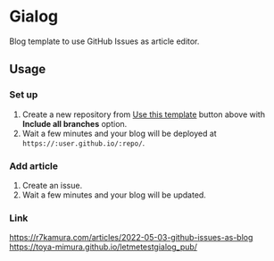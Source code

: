 # Gialog

Blog template to use GitHub Issues as article editor.

## Usage

### Set up

1. Create a new repository from [Use this template](https://github.com/r7kamura/github-issues-as-blog/generate) button above with **Include all branches** option.
2. Wait a few minutes and your blog will be deployed at `https://:user.github.io/:repo/`.

### Add article

1. Create an issue.
2. Wait a few minutes and your blog will be updated.

### Link
https://r7kamura.com/articles/2022-05-03-github-issues-as-blog
https://toya-mimura.github.io/letmetestgialog_pub/

